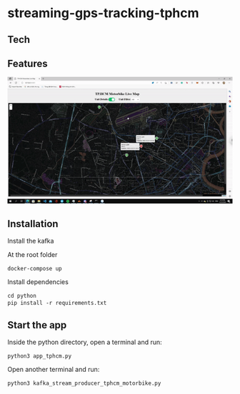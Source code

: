 # streaming-gps-tracking-tphcm

## Tech



## Features

![GPS_Tracking_gif](/gps_track.gif)

## Installation

Install the kafka

At the root folder

```
docker-compose up
```

Install dependencies

```
cd python
pip install -r requirements.txt
```

## Start the app

Inside the python directory, open a terminal and run:
```
python3 app_tphcm.py
```

Open another terminal and run:
```
python3 kafka_stream_producer_tphcm_motorbike.py
```
